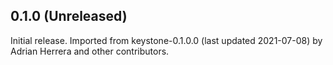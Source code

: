 ## 0.1.0 (Unreleased)
Initial release. Imported from keystone-0.1.0.0 (last updated 2021-07-08) by
Adrian Herrera and other contributors.
